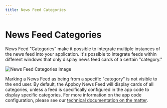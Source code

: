 ```yaml
---
title: News Feed Categories
---
```

# News Feed Categories

News Feed "Categories" make it possible to integrate multiple instances of the news feed into your application. It's possible to integrate feeds within different windows that only display news feed cards of a certain "category."

![News Feed Categories Image][1]

Marking a News Feed as being from a specific "category" is not visible to the end user. By default, the Appboy News Feed will display cards of all categories, unless a feed is specifically configured in the app code to display specific categories. For more information on the app code configuration, please see our [technical documentation on the matter][2].

[1]: /assets/img/Newsfeed_category.png
[2]: https://documentation.appboy.com/Enabling_Message_Channels/The_News_Feed/iOS#
